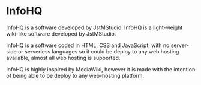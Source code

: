 <h1>InfoHQ</h1>

<p>InfoHQ is a software developed by JstMStudio. InfoHQ is a light-weight wiki-like software developed by JstMStudio.</p> 
    
<p>InfoHQ is a software coded in HTML, CSS and JavaScript, with no server-side or serverless languages so it could be deploy to any web hosting available, almost all web hosting is supported. </p>

<p>InfoHQ is highly inspired by MediaWiki, however it is made with the intention of being able to be deploy to any web-hosting platform. </p>